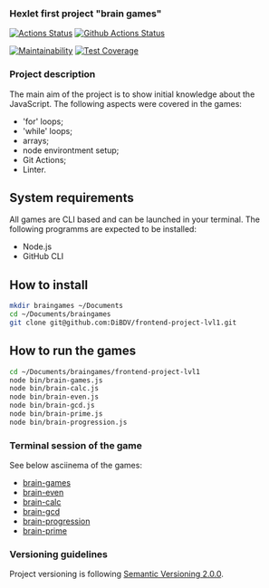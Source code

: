 ### Hexlet first project "brain games"

[![Actions Status](https://github.com/DiBDV/frontend-project-lvl1/workflows/hexlet-check/badge.svg)](https://github.com/DiBDV/frontend-project-lvl1/actions)
[![Github Actions Status](https://github.com/DiBDV/frontend-project-lvl1/actions/workflows/github-actions-fe_lvl1.yml/badge.svg)](https://github.com/DiBDV/frontend-project-lvl1/actions)

[![Maintainability](https://api.codeclimate.com/v1/badges/a99a88d28ad37a79dbf6/maintainability)](https://codeclimate.com/github/DiBDV/frontend-project-lvl1/maintainability)
[![Test Coverage](https://api.codeclimate.com/v1/badges/a99a88d28ad37a79dbf6/test_coverage)](https://codeclimate.com/github/DiBDV/frontend-project-lvl1/test_coverage)

### Project description

The main aim of the project is to show initial knowledge about the JavaScript. The following aspects were covered in the games:
- 'for' loops;
- 'while' loops;
- arrays;
- node environtment setup;
- Git Actions;
- Linter.

## System requirements

All games are CLI based and can be launched in your terminal. The following programms are expected to be installed:

- Node.js
- GitHub CLI

## How to install

```sh
mkdir braingames ~/Documents
cd ~/Documents/braingames
git clone git@github.com:DiBDV/frontend-project-lvl1.git
```

## How to run the games

```sh
cd ~/Documents/braingames/frontend-project-lvl1
node bin/brain-games.js
node bin/brain-calc.js
node bin/brain-even.js
node bin/brain-gcd.js
node bin/brain-prime.js
node bin/brain-progression.js
```

### Terminal session of the game

See below asciinema of the games:
- [brain-games](https://asciinema.org/a/9O2W9H4SO9Fv25UWiYKWKAlR9)
- [brain-even](https://asciinema.org/a/QKPEbokO1seKYIDHpYhe2k2Om)
- [brain-calc](https://asciinema.org/a/0NtLTo5szi4DCUuPfEYYoJBtO)
- [brain-gcd](https://asciinema.org/a/P1NoEiBp8LkG9cSNIyHcWTDEA)
- [brain-progression](https://asciinema.org/a/7WH9gZDJOAbeg6EF45OFnt1iY)
- [brain-prime](https://asciinema.org/a/SmNy7I92TUWwT3l6Ya5z1Xd3E)

### Versioning guidelines

Project versioning is following [Semantic Versioning 2.0.0](https://semver.org/).
